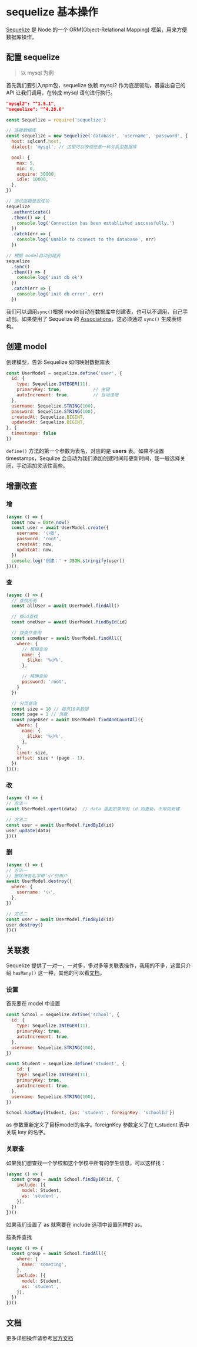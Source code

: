 # sequelize 基本操作

[Sequelize](http://docs.sequelizejs.com/) 是 Node 的一个 ORM(Object-Relational Mapping) 框架，用来方便数据库操作。

## 配置 sequelize

>以 mysql 为例

首先我们要引入npm包，sequelize 依赖 mysql2 作为底层驱动，暴露出自己的 API 让我们调用，在转成 mysql 语句进行执行。

```json
"mysql2": "^1.5.1",
"sequelize": "^4.28.6"
```

```javascript
const Sequelize = require('sequelize')

// 连接数据库
const sequelize = new Sequelize('database', 'username', 'password', {
  host: sqlconf.host,
  dialect: 'mysql', // 这里可以改成任意一种关系型数据库

  pool: {
    max: 5,
    min: 0,
    acquire: 30000,
    idle: 10000,
  },
})

// 测试连接是否成功
sequelize
  .authenticate()
  .then(() => {
    console.log('Connection has been established successfully.')
  })
  .catch(err => {
    console.log('Unable to connect to the database', err)
  })

// 根据 model自动创建表
sequelize
  .sync()
  .then(() => {
    console.log('init db ok')
  })
  .catch(err => {
    console.log('init db error', err)
  })
```

我们可以调用`sync()`根据 model自动在数据库中创建表，也可以不调用，自己手动创。如果使用了 Sequelize 的 [Associations](http://docs.sequelizejs.com/manual/tutorial/associations.html)，这必须通过 `sync()` 生成表结构。

## 创建 model

创建模型，告诉 Sequelize 如何映射数据库表

```javascript
const UserModel = sequelize.define('user', {
  id: {
    type: Sequelize.INTEGER(11),
    primaryKey: true,            // 主键
    autoIncrement: true,         // 自动递增
  },
  username: Sequelize.STRING(100),
  password: Sequelize.STRING(100),
  createdAt: Sequelize.BIGINT,
  updatedAt: Sequelize.BIGINT,
}, {
  timestamps: false
})
```

`define()` 方法的第一个参数为表名，对应的是 **users** 表。如果不设置 timestamps，Sequlize 会自动为我们添加创建时间和更新时间，我一般选择关闭，手动添加灵活性高些。

## 增删改查

### 增

```javascript
(async () => {
  const now = Date.now()
  const user = await UserModel.create({
    username: '小张',
    password: 'root',
    createAt: now,
    updateAt: now,
  })
  console.log('创建：' + JSON.stringify(user))
})();
```

### 查

```javascript
(async () => {
  // 查找所有
  const allUser = await UserModel.findAll()

  // 按id查找
  const oneUser = await UserModel.findById(id)

  // 按条件查询
  const someUser = await UserModel.findAll({
    where: {
      // 模糊查询
      name: {
        $like: '%小%',
      },

      // 精确查询
      password: 'root',
    }
  })

  // 分页查询
  const size = 10 // 每页10条数据
  const page = 1 // 页数
  const pageUser = await UserModel.findAndCountAll({
    where: {
      name: {
        $like: '%小%',
      },
    },
    limit: size,
    offset: size * (page - 1),
  })
})();
```

### 改

```javascript
(async () => {
// 方法一
await UserModel.upert(data)  // data 里面如果带有 id 则更新，不带则新建

// 方法二
const user = await UserModel.findById(id)
user.update(data)
})()
```

### 删

```javascript
(async () => {
// 方法一
// 删除所有名字带’小‘的用户
await UserModel.destroy({
  where: {
    username: '小',
  },
})

// 方法二
const user = await UserModel.findById(id)
user.destroy()
})()
```

## 关联表

Sequelize 提供了一对一，一对多，多对多等关联表操作，我用的不多，这里只介绍 `hasMany()` 这一种，其他的可以看[文档](http://docs.sequelizejs.com/manual/tutorial/associations.html)。

### 设置
首先要在 model 中设置

```javascript
const School = sequelize.define('school', {
  id: {
    type: Sequelize.INTEGER(11),
    primaryKey: true,
    autoIncrement: true,
  },
  username: Sequelize.STRING(100),
})

const Student = sequelize.define('student', {
    id: {
    type: Sequelize.INTEGER(11),
    primaryKey: true,
    autoIncrement: true,
  },
  username: Sequelize.STRING(100),
})

School.hasMany(Student, {as: 'student', foreignKey: 'schoolId'})
```

as 参数重新定义了目标model的名字。foreignKey 参数定义了在 t_student 表中关联 key 的名字。

### 关联查

如果我们想查找一个学校和这个学校中所有的学生信息，可以这样找：

```javascript
(async () => {
  const group = await School.findById(id, {
    include: [{
      model: Student,
      as: 'student',
    }],
  })
})()
```

如果我们设置了 as 就需要在 include 选项中设置同样的 as。

按条件查找

```javascript
(async () => {
  const group = await School.findAll({
    where: {
      name: 'someting',
    },
    include: [{
      model: Student,
      as: 'student',
    }],
  })
})()
```

## 文档

更多详细操作请参考[官方文档](http://docs.sequelizejs.com/)